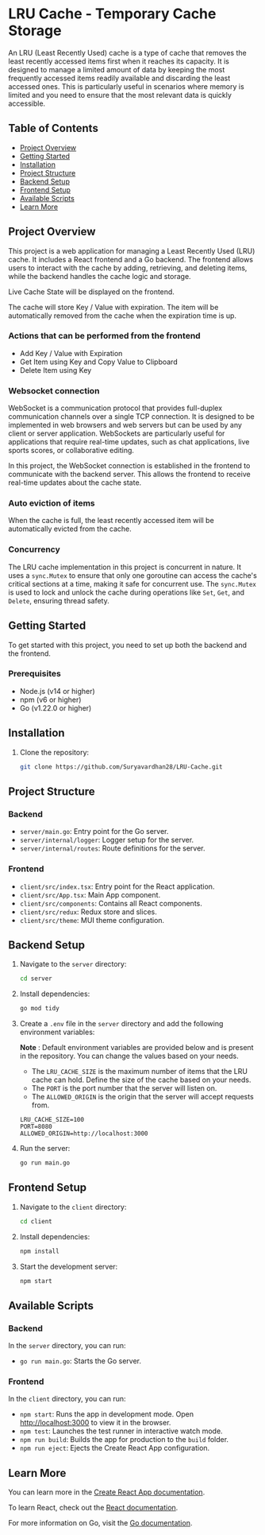 # LRU Cache - Temporary Cache Storage

An LRU (Least Recently Used) cache is a type of cache that removes the least recently accessed items first when it reaches its capacity. It is designed to manage a limited amount of data by keeping the most frequently accessed items readily available and discarding the least accessed ones. This is particularly useful in scenarios where memory is limited and you need to ensure that the most relevant data is quickly accessible.

## Table of Contents

-   [Project Overview](#project-overview)
-   [Getting Started](#getting-started)
-   [Installation](#installation)
-   [Project Structure](#project-structure)
-   [Backend Setup](#backend-setup)
-   [Frontend Setup](#frontend-setup)
-   [Available Scripts](#available-scripts)
-   [Learn More](#learn-more)

## Project Overview

This project is a web application for managing a Least Recently Used (LRU) cache. It includes a React frontend and a Go backend. The frontend allows users to interact with the cache by adding, retrieving, and deleting items, while the backend handles the cache logic and storage.

Live Cache State will be displayed on the frontend.

The cache will store Key / Value with expiration. The item will be automatically removed from the cache when the expiration time is up.

### Actions that can be performed from the frontend

-   Add Key / Value with Expiration
-   Get Item using Key and Copy Value to Clipboard
-   Delete Item using Key

### Websocket connection

WebSocket is a communication protocol that provides full-duplex communication channels over a single TCP connection. It is designed to be implemented in web browsers and web servers but can be used by any client or server application. WebSockets are particularly useful for applications that require real-time updates, such as chat applications, live sports scores, or collaborative editing.

In this project, the WebSocket connection is established in the frontend to communicate with the backend server. This allows the frontend to receive real-time updates about the cache state.

### Auto eviction of items

When the cache is full, the least recently accessed item will be automatically evicted from the cache.

### Concurrency

The LRU cache implementation in this project is concurrent in nature. It uses a `sync.Mutex` to ensure that only one goroutine can access the cache's critical sections at a time, making it safe for concurrent use. The `sync.Mutex` is used to lock and unlock the cache during operations like `Set`, `Get`, and `Delete`, ensuring thread safety.

## Getting Started

To get started with this project, you need to set up both the backend and the frontend.

### Prerequisites

-   Node.js (v14 or higher)
-   npm (v6 or higher)
-   Go (v1.22.0 or higher)

## Installation

1. Clone the repository:

    ```sh
    git clone https://github.com/Suryavardhan28/LRU-Cache.git
    ```

## Project Structure

### Backend

-   `server/main.go`: Entry point for the Go server.
-   `server/internal/logger`: Logger setup for the server.
-   `server/internal/routes`: Route definitions for the server.

### Frontend

-   `client/src/index.tsx`: Entry point for the React application.
-   `client/src/App.tsx`: Main App component.
-   `client/src/components`: Contains all React components.
-   `client/src/redux`: Redux store and slices.
-   `client/src/theme`: MUI theme configuration.

## Backend Setup

1. Navigate to the `server` directory:

    ```sh
    cd server
    ```

2. Install dependencies:

    ```sh
    go mod tidy
    ```

3. Create a `.env` file in the `server` directory and add the following environment variables:

    **Note** : Default environment variables are provided below and is present in the repository. You can change the values based on your needs.

    - The `LRU_CACHE_SIZE` is the maximum number of items that the LRU cache can hold. Define the size of the cache based on your needs.
    - The `PORT` is the port number that the server will listen on.
    - The `ALLOWED_ORIGIN` is the origin that the server will accept requests from.

    ```env
    LRU_CACHE_SIZE=100
    PORT=8080
    ALLOWED_ORIGIN=http://localhost:3000
    ```

4. Run the server:
    ```sh
    go run main.go
    ```

## Frontend Setup

1. Navigate to the `client` directory:

    ```sh
    cd client
    ```

2. Install dependencies:

    ```sh
    npm install
    ```

3. Start the development server:
    ```sh
    npm start
    ```

## Available Scripts

### Backend

In the `server` directory, you can run:

-   `go run main.go`: Starts the Go server.

### Frontend

In the `client` directory, you can run:

-   `npm start`: Runs the app in development mode. Open [http://localhost:3000](http://localhost:3000) to view it in the browser.
-   `npm test`: Launches the test runner in interactive watch mode.
-   `npm run build`: Builds the app for production to the `build` folder.
-   `npm run eject`: Ejects the Create React App configuration.

## Learn More

You can learn more in the [Create React App documentation](https://facebook.github.io/create-react-app/docs/getting-started).

To learn React, check out the [React documentation](https://reactjs.org/).

For more information on Go, visit the [Go documentation](https://golang.org/doc/).
